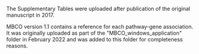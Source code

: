 The Supplementary Tables were uploaded after publication of the original manuscript in 2017.

MBCO version 1.1 contains a reference for each pathway-gene association.
It was originally uploaded as part of the "MBCO_windows_application" folder in February 2022 and was added to this folder for completeness reasons.
